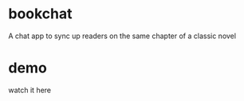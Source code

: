 # bookchat
A chat app to sync up readers on the same chapter of a classic novel

# demo
watch it here
